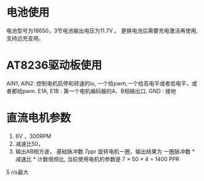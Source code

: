 # 电池使用
电池型号为18650，3节电池输出电压为11.7V 。
更换电池后需要充电激活再使用,支持边充变用。


# AT8236驱动板使用
AIN1, AIN2: 控制电机启停和转速的io, 一个给pwm,一个给高电平或者低电平，或者都给pwm.
E1A, E1B : 第一个电机编码器的A、B相输出口.
GND : 接地

# 直流电机参数
1. 6V ，300RPM
2. 减速比50，
3. 输出AB相方波， 基础脉冲数 7ppr
旋转电机一圈，输出结果为 一圈脉冲数 * 减速比 * 计数倍频比, 当前使用电机的参数是 7 × 50 × 4 = 1400 PPR

5 r/s最大